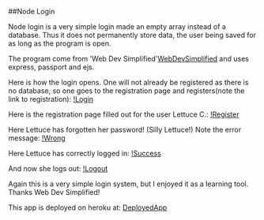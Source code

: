##Node Login

Node login is a very simple login made an empty array instead of a database. Thus it does not permanently store data, the user being saved for as long as the program is open.

The program come from 'Web Dev Simplified'[WebDevSimplified](https://www.youtube.com/watch?v=-RCnNyD0L-s) and uses express, passport and ejs.
 
 Here is how the login opens. One will not already be registered as there is no database, so one goes to the registration page and registers(note the link to registration):
 [!Login](images\nodelogin_login.png)

Here is the registration page filled out for the user Lettuce C.:
[!Register](images\nodelogin_register.png)

Here Lettuce has forgotten her password! (Silly Lettuce!) Note the error message:
[!Wrong](images\nodelogin_wrong_password.png)

Here Lettuce has correctly logged in:
[!Success](images\nodelogin_success.png)

And now she logs out:
[!Logout](images\nodelogin_logout.png)

 Again this is a very simple login system, but I enjoyed it as a learning tool. Thanks Web Dev Simplified!

 This app is deployed on heroku at: [DeployedApp](https://vast-stream-09563.herokuapp.com/login)